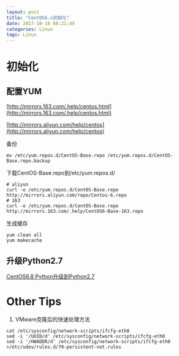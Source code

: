 ```yaml
---
layout: post
title: "CentOS6.x初始化"
date: 2017-10-16 08:21:49
categories: Linux
tags: Linux
---
```


# 初始化

## 配置YUM

   [http://mirrors.163.com/.help/centos.html](http://mirrors.163.com/.help/centos.html)

   [http://mirrors.aliyun.com/help/centos](http://mirrors.aliyun.com/help/centos)

   备份

   ```shell
mv /etc/yum.repos.d/CentOS-Base.repo /etc/yum.repos.d/CentOS-Base.repo.backup
   ```

   下载CentOS-Base.repo到/etc/yum.repos.d/

   ```shell
# aliyun
curl -o /etc/yum.repos.d/CentOS-Base.repo http://mirrors.aliyun.com/repo/Centos-6.repo
# 163
curl -o /etc/yum.repos.d/CentOS-Base.repo http://mirrors.163.com/.help/CentOS6-Base-163.repo
   ```

   生成缓存

   ```shell
yum clean all
yum makecache
   ```

## 升级Python2.7

[CentOS6.8 Python升级到Python2.7](https://gitee.com/yysue/tutorial/blob/master/python/docs/2017-10-27-centos6.8-upgrade-python2.7.md)



# Other Tips

1. VMware克隆后的快速处理方法

  ```shell
  cat /etc/sysconfig/network-scripts/ifcfg-eth0
  sed -i '/UUID/d' /etc/sysconfig/network-scripts/ifcfg-eth0
  sed -i '/HWADDR/d' /etc/sysconfig/network-scripts/ifcfg-eth0
  >/etc/udev/rules.d/70-persistent-net.rules 
  ```
  ​

  ​

  ​

  ​

  ​

